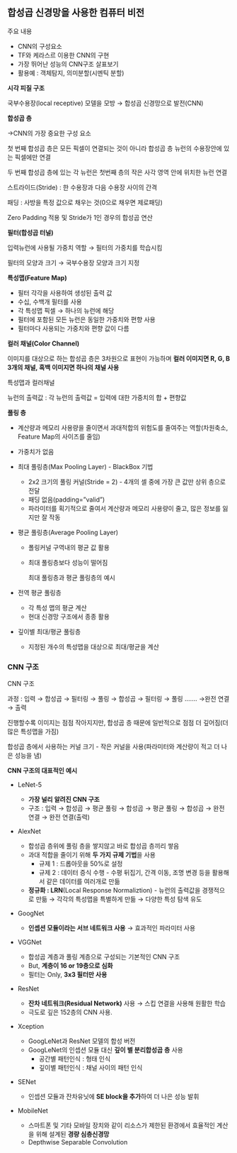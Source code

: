 ## **합성곱 신경망을 사용한 컴퓨터 비전**

주요 내용

- CNN의 구성요소
- TF와 케라스르 이용한 CNN의 구현
- 가장 뛰어난 성능의 CNN구조 살표보기
- 활용예 : 객체탐지, 의미분할(시멘틱 분할)

**시각 피질 구조**

국부수용장(local receptive) 모델을 모방 → 합성곱 신경망으로 발전(CNN)

**합성곱 층**

→CNN의 가장 중요한 구성 요소

첫 번째 합성곱 층은 모든 픽셀이 연결되는 것이 아니라 합성곱 층 뉴런의 수용장안에 있는 픽셀에만 연결

두 번째 합성곱 층에 있는 각 뉴런은 첫번째 층의 작은 사각 영역 안에 위치한 뉴런 연결

스트라이드(Stride) : 한 수용장과 다음 수용장 사이의 간격

패딩 : 사방을 특정 값으로 채우는 것(0으로 채우면 제로패딩)


Zero Padding 적용 및 Stride가 1인 경우의 합성곱 연산

**필터(합성곱 터널)**

입력뉴런에 사용될 가중치 역할 → 필터의 가중치를 학습시킴

필터의 모양과 크기 → 국부수용장 모양과 크기 지정

**특성맵(Feature Map)**

- 필터 각각을 사용하여 생성된 출력 값
- 수십, 수백개 필터를 사용
- 각 특성맵 픽셀 → 하나의 뉴런에 해당
- 필터에 포함된 모든 뉴런은 동일한 가중치와 편향 사용
- 필터마다 사용되는 가중치와 편향 값이 다름

**컬러 채널(Color Channel)**

이미지를 대상으로 하는 합성곱 층은 3차원으로 표현이 가능하며 **컬러 이미지면 R, G, B 3개의 채널, 흑백 이미지면 하나의 채널 사용**



특성맵과 컬러채널

뉴런의 출력값 : 각 뉴런의 출력값 = 입력에 대한 가중치의 합 + 편향값

**풀링 층**

- 계산량과 메모리 사용량을 줄이면서 과대적합의 위험도를 줄여주는 역할(차원축소, Feature Map의 사이즈를 줄임)
- 가중치가 없음
- 최대 풀링층(Max Pooling Layer) - BlackBox 기법
    - 2x2 크기의 풀링 커널(Stride = 2) - 4개의 셀 중에 가장 큰 값만 상위 층으로 전달
    - 패딩 없음(padding=”valid”)
    - 파라미터를 획기적으로 줄여서 계산량과 메모리 사용량이 줄고, 많은 정보를 잃지만 잘 작동
- 평균 풀링층(Average Pooling Layer)
    - 폴링커널 구역내의 평균 값 활용
    - 최대 풀링층보다 성능이 떨어짐
        
    
        
        최대 풀링층과 평균 풀링층의 예시
        
- 전역 평균 풀링층
    - 각 특성 맵의 평균 계산
    - 현대 신경망 구조에서 종종 활용
- 깊이별 최대/평균 풀링층
    - 지정된 개수의 특성맵을 대상으로 최대/평균을 계산
    

### **CNN 구조**



CNN 구조

과정 : 입력 → 합성곱 → 필터링 →  풀링 → 합성곱 → 필터링 →  풀링 ……. →완전 연결 → 출력

진행할수록 이미지는 점점 작아지지만, 합성곱 층 때문에 일반적으로 점점 더 깊어짐(더 많은 특성맵을 가짐)

합성곱 층에서 사용하는 커널 크기 - 작은 커널을 사용(파라미터와 계산량이 적고 더 나은 성능을 냄)

**CNN 구조의 대표적인 예시**

- LeNet-5
    - **가장 널리 알려진 CNN 구조**
    - 구조 : 입력 → 합성곱 → 평균 풀링 → 합성곱 → 평균 풀링 → 합성곱 → 완전 연결 → 완전 연결(출력)

- AlexNet
    - 합성곱 층위에 풀링 층을 쌓지않고 바로 합성곱 층끼리 쌓음
    - 과대 적합을 줄이기 위해 **두 가지 규제 기법**을 사용
        - 규제 1 : 드롭아웃을 50%로 설정
        - 규제 2 : 데이터 증식 수행 - 수평 뒤집기, 간격 이동, 조명 변경 등을 활용해서 같은 데이터를 여러개로 만듦
    - **정규화 : LRN**(Local Response Normaliztion) - 뉴런의 출력값을 경쟁적으로 만듦 → 각각의 특성맵을 특별하게 만듦 → 다양한 특성 탐색 유도

- GoogNet
    - **인셉션 모듈이라는 서브 네트워크 사용** → 효과적인 파라미터 사용

- VGGNet
    - 합성곱 계층과 풀링 계층으로 구성되는 기본적인 CNN 구조
    - But, **계층이 16 or 19층으로 심화**
    - 필터는 Only, **3x3 필터만 사용**

- ResNet
    - **잔차 네트워크(Residual Network)** 사용 → 스킵 연결을 사용해 원활한 학습
    - 극도로 깊은 152층의 CNN 사용.

- Xception
    - GoogLeNet과 ResNet 모델의 합성 버전
    - GoogLeNet의 인셉션 모듈 대신 **깊이 별 분리합성곱 층** 사용
        - 공간별 패턴인식 : 형태 인식
        - 깊이별 패턴인식 : 채널 사이의 패턴 인식

- SENet
    - 인셉션 모듈과 잔차유닛에 **SE block을 추가**하여 더 나은 성능 발휘

- MobileNet
    - 스마트폰 및 기타 모바일 장치와 같이 리소스가 제한된 환경에서 효율적인 계산을 위해 설계된 **경량 심층신경망**
    - Depthwise Separable Convolution
